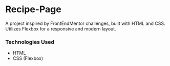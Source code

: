 # Recipe-Page
A project inspired by FrontEndMentor challenges, built with HTML and CSS. Utilizes Flexbox for a responsive and modern layout.

### Technologies Used
- HTML
- CSS (Flexbox)
